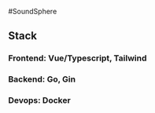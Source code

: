 #SoundSphere

## Stack

### Frontend: Vue/Typescript, Tailwind

### Backend: Go, Gin

### Devops: Docker
